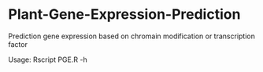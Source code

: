 # Plant-Gene-Expression-Prediction

Prediction gene expression based on chromain modification or transcription factor


Usage: Rscript PGE.R -h

